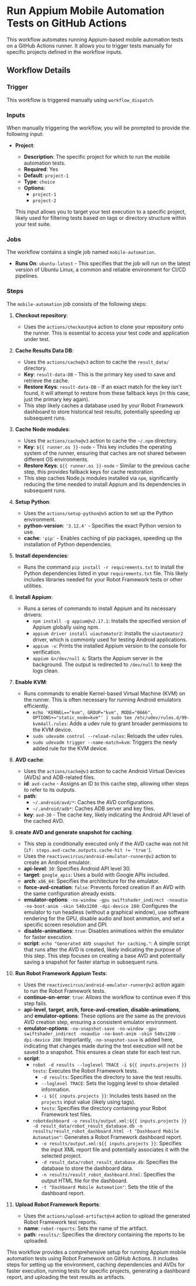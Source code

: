 # Run Appium Mobile Automation Tests on GitHub Actions

This workflow automates running Appium-based mobile automation tests on a GitHub Actions runner. It allows you to trigger tests manually for specific projects defined in the workflow inputs.

## Workflow Details

### Trigger

This workflow is triggered manually using `workflow_dispatch`.

### Inputs

When manually triggering the workflow, you will be prompted to provide the following input:

- **Project**:

  - **Description**: The specific project for which to run the mobile automation tests.
  - **Required**: Yes
  - **Default**: `project-1`
  - **Type**: `choice`
  - **Options**:
    - `project-1`
    - `project-2`

  This input allows you to target your test execution to a specific project, likely used for filtering tests based on tags or directory structure within your test suite.

### Jobs

The workflow contains a single job named `mobile-automation`.

- **Runs On**: `ubuntu-latest` - This specifies that the job will run on the latest version of Ubuntu Linux, a common and reliable environment for CI/CD pipelines.

### Steps

The `mobile-automation` job consists of the following steps:

1.  **Checkout repository**:

    - Uses the `actions/checkout@v4` action to clone your repository onto the runner. This is essential to access your test code and application under test.

2.  **Cache Results Data DB**:

    - Uses the `actions/cache@v3` action to cache the `result_data/` directory.
    - **Key**: `result-data-DB` - This is the primary key used to save and retrieve the cache.
    - **Restore Keys**: `result-data-DB` - If an exact match for the key isn't found, it will attempt to restore from these fallback keys (in this case, just the primary key again).
    - This step likely caches a database used by your Robot Framework dashboard to store historical test results, potentially speeding up subsequent runs.

3.  **Cache Node modules**:

    - Uses the `actions/cache@v3` action to cache the `~/.npm` directory.
    - **Key**: `${{ runner.os }}-node` - This key includes the operating system of the runner, ensuring that caches are not shared between different OS environments.
    - **Restore Keys**: `${{ runner.os }}-node` - Similar to the previous cache step, this provides fallback keys for cache restoration.
    - This step caches Node.js modules installed via `npm`, significantly reducing the time needed to install Appium and its dependencies in subsequent runs.

4.  **Setup Python**:

    - Uses the `actions/setup-python@v5` action to set up the Python environment.
    - **python-version**: `'3.12.4'` - Specifies the exact Python version to use.
    - **cache**: `'pip'` - Enables caching of pip packages, speeding up the installation of Python dependencies.

5.  **Install dependencies**:

    - Runs the command `pip install -r requirements.txt` to install the Python dependencies listed in your `requirements.txt` file. This likely includes libraries needed for your Robot Framework tests or other utilities.

6.  **Install Appium**:

    - Runs a series of commands to install Appium and its necessary drivers:
      - `npm install -g appium@v2.17.1`: Installs the specified version of Appium globally using npm.
      - `appium driver install uiautomator2`: Installs the `uiautomator2` driver, which is commonly used for testing Android applications.
      - `appium -v`: Prints the installed Appium version to the console for verification.
      - `appium &>/dev/null &`: Starts the Appium server in the background. The output is redirected to `/dev/null` to keep the logs clean.

7.  **Enable KVM**:

    - Runs commands to enable Kernel-based Virtual Machine (KVM) on the runner. This is often necessary for running Android emulators efficiently.
      - `echo 'KERNEL=="kvm", GROUP="kvm", MODE="0666", OPTIONS+="static_node=kvm"' | sudo tee /etc/udev/rules.d/99-kvm4all.rules`: Adds a udev rule to grant broader permissions to the KVM device.
      - `sudo udevadm control --reload-rules`: Reloads the udev rules.
      - `sudo udevadm trigger --name-match=kvm`: Triggers the newly added rule for the KVM device.

8.  **AVD cache**:

    - Uses the `actions/cache@v3` action to cache Android Virtual Devices (AVDs) and ADB-related files.
    - **id**: `avd-cache` - Assigns an ID to this cache step, allowing other steps to refer to its outputs.
    - **path**:
      - `~/.android/avd/*`: Caches the AVD configurations.
      - `~/.android/adb*`: Caches ADB server and key files.
    - **key**: `avd-30` - The cache key, likely indicating the Android API level of the cached AVD.

9.  **create AVD and generate snapshot for caching**:

    - This step is conditionally executed only if the AVD cache was not hit (`if: steps.avd-cache.outputs.cache-hit != 'true'`).
    - Uses the `reactivecircus/android-emulator-runner@v2` action to create an Android emulator.
    - **api-level**: `30`: Specifies Android API level 30.
    - **target**: `google_apis`: Uses a build with Google APIs included.
    - **arch**: `x86_64`: Specifies the architecture for the emulator.
    - **force-avd-creation**: `false`: Prevents forced creation if an AVD with the same configuration already exists.
    - **emulator-options**: `-no-window -gpu swiftshader_indirect -noaudio -no-boot-anim -skin 540x1200 -dpi-device 280`: Configures the emulator to run headless (without a graphical window), use software rendering for the GPU, disable audio and boot animation, and set a specific screen resolution and DPI.
    - **disable-animations**: `true`: Disables animations within the emulator for faster execution.
    - **script**: `echo "Generated AVD snapshot for caching."`: A simple script that runs after the AVD is created, likely indicating the purpose of this step. This step focuses on creating a base AVD and potentially saving a snapshot for faster startup in subsequent runs.

10. **Run Robot Framework Appium Tests**:

    - Uses the `reactivecircus/android-emulator-runner@v2` action again to run the Robot Framework tests.
    - **continue-on-error**: `true`: Allows the workflow to continue even if this step fails.
    - **api-level**, **target**, **arch**, **force-avd-creation**, **disable-animations**, and **emulator-options**: These options are the same as the previous AVD creation step, ensuring a consistent emulator environment.
    - **emulator-options**: `-no-snapshot-save -no-window -gpu swiftshader_indirect -noaudio -no-boot-anim -skin 540x1200 -dpi-device 280`: Importantly, `-no-snapshot-save` is added here, indicating that changes made during the test execution will not be saved to a snapshot. This ensures a clean state for each test run.
    - **script**:
      - `robot -d results --loglevel TRACE -i ${{ inputs.projects }} tests`: Executes the Robot Framework tests.
        - `-d results`: Specifies the directory to save the test results.
        - `--loglevel TRACE`: Sets the logging level to show detailed information.
        - `-i ${{ inputs.projects }}`: Includes tests based on the `projects` input value (likely using tags).
        - `tests`: Specifies the directory containing your Robot Framework test files.
      - `robotdashboard -o results/output.xml:${{ inputs.projects }} -d result_data/robot_result_database.db -n results/result_robot_dashboard.html -t "Dashboard Mobile Automation"`: Generates a Robot Framework dashboard report.
        - `-o results/output.xml:${{ inputs.projects }}`: Specifies the input XML report file and potentially associates it with the selected project.
        - `-d result_data/robot_result_database.db`: Specifies the database to store the dashboard data.
        - `-n results/result_robot_dashboard.html`: Specifies the output HTML file for the dashboard.
        - `-t "Dashboard Mobile Automation"`: Sets the title of the dashboard report.

11. **Upload Robot Framework Reports**:
    - Uses the `actions/upload-artifact@v4` action to upload the generated Robot Framework test reports.
    - **name**: `robot-reports`: Sets the name of the artifact.
    - **path**: `results/`: Specifies the directory containing the reports to be uploaded.

This workflow provides a comprehensive setup for running Appium mobile automation tests using Robot Framework on GitHub Actions. It includes steps for setting up the environment, caching dependencies and AVDs for faster execution, running tests for specific projects, generating a dashboard report, and uploading the test results as artifacts.
